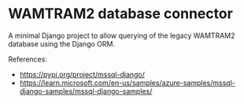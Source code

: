 # WAMTRAM2 database connector

A minimal Django project to allow querying of the legacy WAMTRAM2 database using
the Django ORM.

References:

* https://pypi.org/project/mssql-django/
* https://learn.microsoft.com/en-us/samples/azure-samples/mssql-django-samples/mssql-django-samples/

